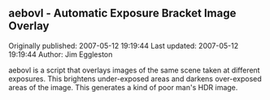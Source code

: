 ## aebovl - Automatic Exposure Bracket Image Overlay

Originally published: 2007-05-12 19:19:44
Last updated: 2007-05-12 19:19:44
Author: Jim Eggleston

aebovl is a script that overlays images of the same scene taken at different exposures. This brightens under-exposed areas and darkens over-exposed areas of the image. This generates a kind of poor man's HDR image.